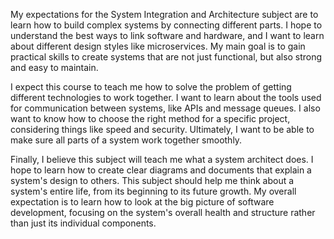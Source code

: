 My expectations for the System Integration and Architecture subject are to learn how to build complex systems by connecting different parts. I hope to understand the best ways to link software and hardware, and I want to learn about different design styles like microservices. My main goal is to gain practical skills to create systems that are not just functional, but also strong and easy to maintain.

I expect this course to teach me how to solve the problem of getting different technologies to work together. I want to learn about the tools used for communication between systems, like APIs and message queues. I also want to know how to choose the right method for a specific project, considering things like speed and security. Ultimately, I want to be able to make sure all parts of a system work together smoothly.

Finally, I believe this subject will teach me what a system architect does. I hope to learn how to create clear diagrams and documents that explain a system's design to others. This subject should help me think about a system's entire life, from its beginning to its future growth. My overall expectation is to learn how to look at the big picture of software development, focusing on the system's overall health and structure rather than just its individual components.

